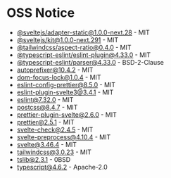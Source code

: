 # OSS Notice

- [@sveltejs/adapter-static@1.0.0-next.28](https://github.com/sveltejs/kit) - MIT
- [@sveltejs/kit@1.0.0-next.291](https://github.com/sveltejs/kit) - MIT
- [@tailwindcss/aspect-ratio@0.4.0](https://github.com/tailwindlabs/tailwindcss-aspect-ratio) - MIT
- [@typescript-eslint/eslint-plugin@4.33.0](https://github.com/typescript-eslint/typescript-eslint) - MIT
- [@typescript-eslint/parser@4.33.0](https://github.com/typescript-eslint/typescript-eslint) - BSD-2-Clause
- [autoprefixer@10.4.2](https://github.com/postcss/autoprefixer) - MIT
- [dom-focus-lock@1.0.4](https://github.com/theKashey/dom-focus-lock) - MIT
- [eslint-config-prettier@8.5.0](https://github.com/prettier/eslint-config-prettier) - MIT
- [eslint-plugin-svelte3@3.4.1](https://github.com/sveltejs/eslint-plugin-svelte3) - MIT
- [eslint@7.32.0](https://github.com/eslint/eslint) - MIT
- [postcss@8.4.7](https://github.com/postcss/postcss) - MIT
- [prettier-plugin-svelte@2.6.0](https://github.com/sveltejs/prettier-plugin-svelte) - MIT
- [prettier@2.5.1](https://github.com/prettier/prettier) - MIT
- [svelte-check@2.4.5](https://github.com/sveltejs/language-tools) - MIT
- [svelte-preprocess@4.10.4](https://github.com/sveltejs/svelte-preprocess) - MIT
- [svelte@3.46.4](https://github.com/sveltejs/svelte) - MIT
- [tailwindcss@3.0.23](https://github.com/tailwindlabs/tailwindcss) - MIT
- [tslib@2.3.1](https://github.com/Microsoft/tslib) - 0BSD
- [typescript@4.6.2](https://github.com/Microsoft/TypeScript) - Apache-2.0
